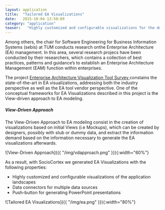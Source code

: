 ```yaml
---
layout: application
title:  "Tailored EA Visualizations"
date:   2015-10-04 13:50:09
category: "application"
teaser:   "Highly customized and configurable visualizations for the domain of Enterprise Architecture Management."
---
```


Among others, the chair for Software Engineering for Business Information Systems (sebis) at TUM conducts research onthe Enterprise Architecture (EA) management. In this area, several research projecs have been conducted by their researchers, which contains a collection of best practices, patterns and guidance’s to establish an Enterprise Architecture Management (EAM) function within enterprises. 

The project  [Enterprise Architecture Visualization Tool Survey ](https://wwwmatthes.in.tum.de/pages/6u8f5ki1t2yz/EAVTS2014-Enterprise-Architecture-Visualization-Tool-Survey) constains the state-of-the-art in EA visualizations, addressing both the industry perspective as well as the EA tool vendor perspective. One of the conceptual frameworks for EA Visualizations described in this project is the View-driven approach to EA modeling. 

##### View-Driven Approach

The View-Driven Approach to EA modeling consist in the creation of visualizations based on initial Views (i.e Mockups), which can be created by designers, possibly with stub or dummy data, and extract the information demand based on the information necessary to generate the EA visualizations afterwards.

![View-Driven Approach]({{ "/img/vdapproach.png" }}){:width="60%"}

As a result, with SocioCortex we generated EA Visualizations with the following properties:

* Highly customized and configurable visualizations of the application landscapes
* Data connectors for multiple data sources
* Push-button for generating PowerPoint presentations

![Tailored EA Visualizations]({{ "/img/ea.png" }}){:width="80%"}
